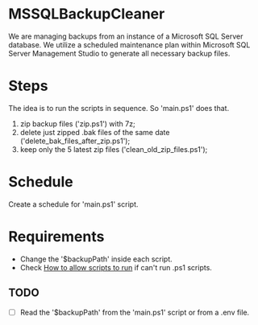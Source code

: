 # MSSQLBackupCleaner

We are managing backups from an instance of a Microsoft SQL Server database.
We utilize a scheduled maintenance plan within Microsoft SQL Server Management Studio to generate all necessary backup files.

# Steps

The idea is to run the scripts in sequence. So 'main.ps1' does that.

1. zip backup files ('zip.ps1') with 7z;
2. delete just zipped .bak files of the same date ('delete_bak_files_after_zip.ps1');
3. keep only the 5 latest zip files ('clean_old_zip_files.ps1');

# Schedule

Create a schedule for 'main.ps1' script.

# Requirements

- Change the '$backupPath' inside each script.
- Check [How to allow scripts to run](https://learn.microsoft.com/en-us/previous-versions//bb613481(v=vs.85)?redirectedfrom=MSDN) if can't run .ps1 scripts.

## TODO 

- [ ] Read the '$backupPath' from the 'main.ps1' script or from a .env file.
